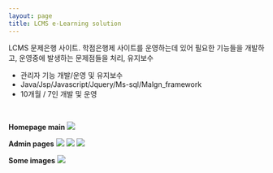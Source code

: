 ```yaml
---
layout: page
title: LCMS e-Learning solution
---
```


<p class="desc">LCMS 문제은행 사이트. 학점은행제 사이트를 운영하는데 있어 필요한 기능들을 개발하고, 운영중에 발생하는 문제점들을 처리, 유지보수 
</p>

<ul>
	<li>관리자 기능 개발/운영 및 유지보수</li>
    <li>Java/Jsp/Javascript/Jquery/Ms-sql/Malgn_framework</li>
    <li>10개월 / 7인 개발 및 운영</li>
    
</ul>

</br>

**Homepage main**
<img src= "{{ site.baseurl }}images/lcms/lcms_image1.png" sizes="400x400">

**Admin pages**
<img src= "{{ site.baseurl }}images/lcms/lcms_image3.png" sizes="400x400">
<img src= "{{ site.baseurl }}images/lcms/lcms_image4.png" sizes="400x400">
<img src= "{{ site.baseurl }}images/lcms/lcms_image5.png" sizes="400x400">

**Some images**
<img src= "{{ site.baseurl }}images/lcms/lcms_image2.png" sizes="400x400">
